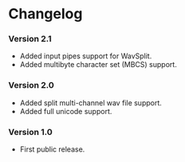 ﻿# Changelog

### Version 2.1

- Added input pipes support for WavSplit.
- Added multibyte character set (MBCS) support.

### Version 2.0

- Added split multi-channel wav file support.
- Added full unicode support.

### Version 1.0

- First public release.
